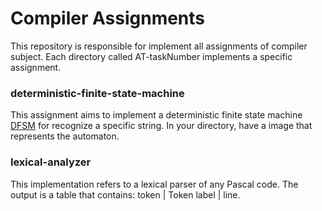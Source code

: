 # Compiler Assignments

This repository is responsible for implement all assignments of compiler subject. Each directory called AT-taskNumber implements a specific assignment.

### deterministic-finite-state-machine

This assignment aims to implement a deterministic finite state machine [DFSM] for recognize a specific string.
In your directory, have a image that represents the automaton.

[DFSM]: <https://en.wikipedia.org/wiki/Deterministic_finite_automaton>

### lexical-analyzer

This implementation refers to a lexical parser of any Pascal code. The output is a table that contains: token | Token label | line.
